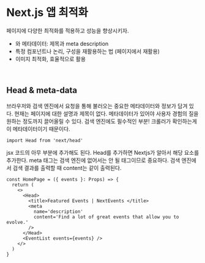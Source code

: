 # Next.js 앱 최적화

페이지에 다양한 최적화를 적용하고 성능을 향상시키자.

- <head>와 메타데이터: 제목과 meta description
- 특정 컴포넌트나 논리, 구성을 재활용하는 법 (페이지에서 재활용)
- 이미지 최적화, 효율적으로 활용

<br>

## Head & meta-data

브라우저와 검색 엔진에서 요청을 통해 불러오는 중요한 메타데이터와 정보가 담겨 있다. 현재는 페이지에 대한 설명과 제목이 없다. 메타데이터가 있어야 사용자 경험의 질을 원하는 정도까지 끌어올릴 수 있다. 검색 엔진에도 필수적인 부분! 크롤러가 확인하는게 이 메타데이터이기 때문이다.

```tsx
import Head from 'next/head'
```

jsx 코드의 아무 부분에 추가해도 된다. Head를 추가하면 Nextjs가 알아서 해당 요소를 추가한다. meta 태그는 검색 엔진에 없어서는 안 될 태그이므로 중요하다. 검색 엔진에서 검색 결과를 출력할 때 content는 같이 출력된다.

```tsx
const HomePage = ({ events }: Props) => {
  return (
    <>
      <Head>
        <title>Featured Events | NextEvents </title>
        <meta
          name='description'
          content='Find a lot of great events that allow you to evolve.'
        />
      </Head>
      <EventList events={events} />
    </>
  )
}
```
